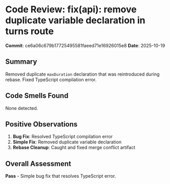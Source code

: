 # Code Review: fix(api): remove duplicate variable declaration in turns route

**Commit**: ce6a06c679b17725495581faeed71e16926015e8
**Date**: 2025-10-19

## Summary
Removed duplicate `maxDuration` declaration that was reintroduced during rebase. Fixed TypeScript compilation error.

## Code Smells Found

None detected.

## Positive Observations

1. **Bug Fix**: Resolved TypeScript compilation error
2. **Simple Fix**: Removed duplicate variable declaration
3. **Rebase Cleanup**: Caught and fixed merge conflict artifact

## Overall Assessment
**Pass** - Simple bug fix that resolves TypeScript error.
